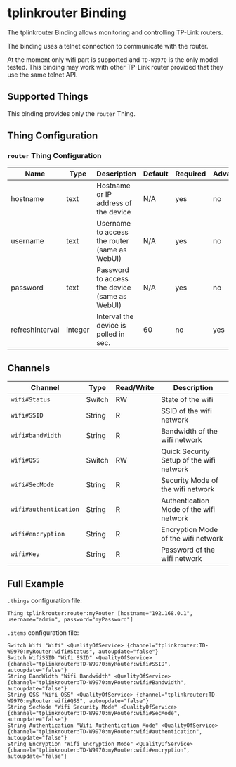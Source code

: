 # tplinkrouter Binding

The tplinkrouter Binding allows monitoring and controlling TP-Link routers.

The binding uses a telnet connection to communicate with the router.

At the moment only wifi part is supported and `TD-W9970` is the only model tested.
This binding may work with other TP-Link router provided that they use the same telnet API.

## Supported Things

This binding provides only the `router` Thing.

## Thing Configuration

### `router` Thing Configuration

| Name            | Type    | Description                                   | Default | Required | Advanced |
|-----------------|---------|-----------------------------------------------|---------|----------|----------|
| hostname        | text    | Hostname or IP address of the device          | N/A     | yes      | no       |
| username        | text    | Username to access the router (same as WebUI) | N/A     | yes      | no       |
| password        | text    | Password to access the device (same as WebUI) | N/A     | yes      | no       |
| refreshInterval | integer | Interval the device is polled in sec.         | 60      | no       | yes      |

## Channels

| Channel               | Type   | Read/Write | Description                              |
|-----------------------|--------|------------|------------------------------------------|
| `wifi#Status`         | Switch | RW         | State of the wifi                        |
| `wifi#SSID`           | String | R          | SSID of the wifi network                 |
| `wifi#bandWidth`      | String | R          | Bandwidth of the wifi network            |
| `wifi#QSS`            | Switch | RW         | Quick Security Setup of the wifi network |
| `wifi#SecMode`        | String | R          | Security Mode of the wifi network        |
| `wifi#authentication` | String | R          | Authentication Mode of the wifi network  |
| `wifi#encryption`     | String | R          | Encryption Mode of the wifi network      |
| `wifi#Key`            | String | R          | Password of the wifi network             |

## Full Example

`.things` configuration file:

```
Thing tplinkrouter:router:myRouter [hostname="192.168.0.1", username="admin", password="myPassword"]
```

`.items` configuration file:

```
Switch Wifi "Wifi" <QualityOfService> {channel="tplinkrouter:TD-W9970:myRouter:wifi#Status", autoupdate="false"}
Switch WifiSSID "Wifi SSID" <QualityOfService> {channel="tplinkrouter:TD-W9970:myRouter:wifi#SSID", autoupdate="false"}
String BandWidth "Wifi Bandwidth" <QualityOfService> {channel="tplinkrouter:TD-W9970:myRouter:wifi#Bandwidth", autoupdate="false"}
String QSS "Wifi QSS" <QualityOfService> {channel="tplinkrouter:TD-W9970:myRouter:wifi#QSS", autoupdate="false"}
String SecMode "Wifi Security Mode" <QualityOfService> {channel="tplinkrouter:TD-W9970:myRouter:wifi#SecMode", autoupdate="false"}
String Authentication "Wifi Authentication Mode" <QualityOfService> {channel="tplinkrouter:TD-W9970:myRouter:wifi#authentication", autoupdate="false"}
String Encryption "Wifi Encryption Mode" <QualityOfService> {channel="tplinkrouter:TD-W9970:myRouter:wifi#encryption", autoupdate="false"}
```
